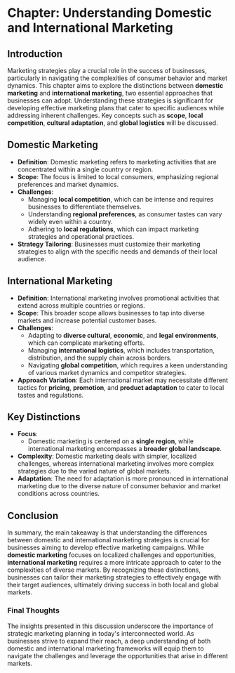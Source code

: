 # Chapter: Understanding Domestic and International Marketing

## Introduction
Marketing strategies play a crucial role in the success of businesses, particularly in navigating the complexities of consumer behavior and market dynamics. This chapter aims to explore the distinctions between **domestic marketing** and **international marketing**, two essential approaches that businesses can adopt. Understanding these strategies is significant for developing effective marketing plans that cater to specific audiences while addressing inherent challenges. Key concepts such as **scope**, **local competition**, **cultural adaptation**, and **global logistics** will be discussed.

## Domestic Marketing
- **Definition**: Domestic marketing refers to marketing activities that are concentrated within a single country or region.
- **Scope**: The focus is limited to local consumers, emphasizing regional preferences and market dynamics.
- **Challenges**: 
  - Managing **local competition**, which can be intense and requires businesses to differentiate themselves.
  - Understanding **regional preferences**, as consumer tastes can vary widely even within a country.
  - Adhering to **local regulations**, which can impact marketing strategies and operational practices.
- **Strategy Tailoring**: Businesses must customize their marketing strategies to align with the specific needs and demands of their local audience.

## International Marketing
- **Definition**: International marketing involves promotional activities that extend across multiple countries or regions.
- **Scope**: This broader scope allows businesses to tap into diverse markets and increase potential customer bases.
- **Challenges**:
  - Adapting to **diverse cultural**, **economic**, and **legal environments**, which can complicate marketing efforts.
  - Managing **international logistics**, which includes transportation, distribution, and the supply chain across borders.
  - Navigating **global competition**, which requires a keen understanding of various market dynamics and competitor strategies.
- **Approach Variation**: Each international market may necessitate different tactics for **pricing**, **promotion**, and **product adaptation** to cater to local tastes and regulations.

## Key Distinctions
- **Focus**:
  - Domestic marketing is centered on a **single region**, while international marketing encompasses a **broader global landscape**.
- **Complexity**: Domestic marketing deals with simpler, localized challenges, whereas international marketing involves more complex strategies due to the varied nature of global markets.
- **Adaptation**: The need for adaptation is more pronounced in international marketing due to the diverse nature of consumer behavior and market conditions across countries.

## Conclusion
In summary, the main takeaway is that understanding the differences between domestic and international marketing strategies is crucial for businesses aiming to develop effective marketing campaigns. While **domestic marketing** focuses on localized challenges and opportunities, **international marketing** requires a more intricate approach to cater to the complexities of diverse markets. By recognizing these distinctions, businesses can tailor their marketing strategies to effectively engage with their target audiences, ultimately driving success in both local and global markets. 

### Final Thoughts
The insights presented in this discussion underscore the importance of strategic marketing planning in today's interconnected world. As businesses strive to expand their reach, a deep understanding of both domestic and international marketing frameworks will equip them to navigate the challenges and leverage the opportunities that arise in different markets.